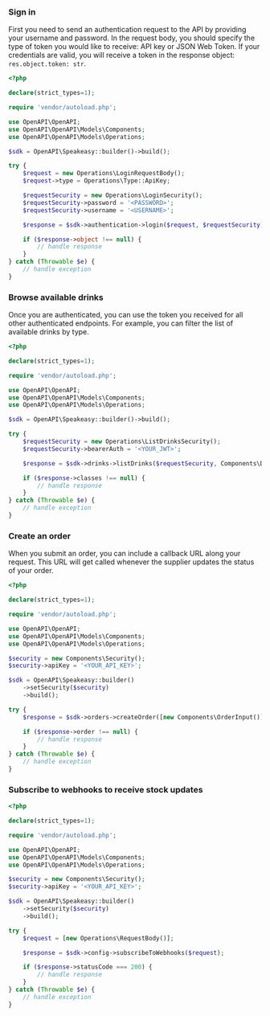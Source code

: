 <!-- Start SDK Example Usage [usage] -->
### Sign in

First you need to send an authentication request to the API by providing your username and password.
In the request body, you should specify the type of token you would like to receive: API key or JSON Web Token.
If your credentials are valid, you will receive a token in the response object: `res.object.token: str`.

```php
<?php

declare(strict_types=1);

require 'vendor/autoload.php';

use OpenAPI\OpenAPI;
use OpenAPI\OpenAPI\Models\Components;
use OpenAPI\OpenAPI\Models\Operations;

$sdk = OpenAPI\Speakeasy::builder()->build();

try {
    $request = new Operations\LoginRequestBody();
    $request->type = Operations\Type::ApiKey;

    $requestSecurity = new Operations\LoginSecurity();
    $requestSecurity->password = '<PASSWORD>';
    $requestSecurity->username = '<USERNAME>';

    $response = $sdk->authentication->login($request, $requestSecurity);

    if ($response->object !== null) {
        // handle response
    }
} catch (Throwable $e) {
    // handle exception
}

```

### Browse available drinks

Once you are authenticated, you can use the token you received for all other authenticated endpoints.
For example, you can filter the list of available drinks by type.

```php
<?php

declare(strict_types=1);

require 'vendor/autoload.php';

use OpenAPI\OpenAPI;
use OpenAPI\OpenAPI\Models\Components;
use OpenAPI\OpenAPI\Models\Operations;

$sdk = OpenAPI\Speakeasy::builder()->build();

try {
    $requestSecurity = new Operations\ListDrinksSecurity();
    $requestSecurity->bearerAuth = '<YOUR_JWT>';

    $response = $sdk->drinks->listDrinks($requestSecurity, Components\DrinkType::Spirit);

    if ($response->classes !== null) {
        // handle response
    }
} catch (Throwable $e) {
    // handle exception
}

```

### Create an order

When you submit an order, you can include a callback URL along your request.
This URL will get called whenever the supplier updates the status of your order.

```php
<?php

declare(strict_types=1);

require 'vendor/autoload.php';

use OpenAPI\OpenAPI;
use OpenAPI\OpenAPI\Models\Components;
use OpenAPI\OpenAPI\Models\Operations;

$security = new Components\Security();
$security->apiKey = '<YOUR_API_KEY>';

$sdk = OpenAPI\Speakeasy::builder()
    ->setSecurity($security)
    ->build();

try {
    $response = $sdk->orders->createOrder([new Components\OrderInput()], '<value>');

    if ($response->order !== null) {
        // handle response
    }
} catch (Throwable $e) {
    // handle exception
}

```

### Subscribe to webhooks to receive stock updates

```php
<?php

declare(strict_types=1);

require 'vendor/autoload.php';

use OpenAPI\OpenAPI;
use OpenAPI\OpenAPI\Models\Components;
use OpenAPI\OpenAPI\Models\Operations;

$security = new Components\Security();
$security->apiKey = '<YOUR_API_KEY>';

$sdk = OpenAPI\Speakeasy::builder()
    ->setSecurity($security)
    ->build();

try {
    $request = [new Operations\RequestBody()];

    $response = $sdk->config->subscribeToWebhooks($request);

    if ($response->statusCode === 200) {
        // handle response
    }
} catch (Throwable $e) {
    // handle exception
}

```
<!-- End SDK Example Usage [usage] -->